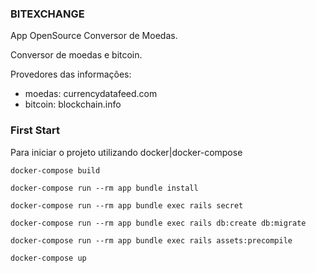 ### BITEXCHANGE ###

App OpenSource Conversor de Moedas.

Conversor de moedas e bitcoin.

Provedores das informações:

- moedas: currencydatafeed.com
- bitcoin: blockchain.info


### First Start
Para iniciar o projeto utilizando docker|docker-compose

```
docker-compose build

docker-compose run --rm app bundle install

docker-compose run --rm app bundle exec rails secret

docker-compose run --rm app bundle exec rails db:create db:migrate

docker-compose run --rm app bundle exec rails assets:precompile

docker-compose up
```
